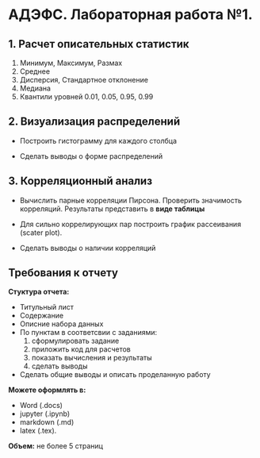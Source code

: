 # АДЭФС. Лабораторная работа №1.

## 1. Расчет описательных статистик
1. Минимум, Максимум, Размах
2. Среднее
3. Дисперсия, Стандартное отклонение
4. Медиана
5. Квантили уровней 0.01, 0.05, 0.95, 0.99

## 2. Визуализация распределений
* Построить гистограмму для каждого столбца

* Сделать выводы о форме распределений

## 3. Корреляционный анализ
* Вычислить парные корреляции Пирсона. Проверить значимость корреляций.
Результаты представить в **виде таблицы**

* Для сильно коррелирующих пар построить график рассеивания (scater plot).

* Сделать выводы о наличии корреляций

## Требования к отчету
**Стуктура отчета:**
* Титульный лист
* Содержание
* Описние набора данных
* По пунктам в соответсвии с заданиями:
  1. сформулировать задание
  2. приложить код для расчетов
  3. показать вычисления и результаты
  4. сделать выводы
* Сделать общие выводы и описать проделанную работу

**Можете оформлять в:** 
* Word (.docs)
* jupyter (.ipynb)
* markdown (.md)
* latex (.tex).

 **Объем:** не более 5 страниц